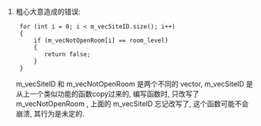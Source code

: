 1. 粗心大意造成的错误:

		for (int i = 0; i < m_vecSiteID.size(); i++)
        {   
            if (m_vecNotOpenRoom[i] == room_level)
            {   
               return false;
            }   
        }   
	m_vecSiteID 和 m_vecNotOpenRoom 是两个不同的 vector<int>, m_vecSiteID 是从上一个类似功能的函数copy过来的, 编写函数时, 只改写了 m_vecNotOpenRoom , 上面的 m_vecSiteID 忘记改写了, 这个函数可能不会崩溃, 其行为是未定的.
	